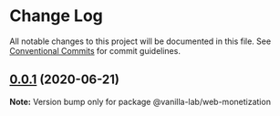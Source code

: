 # Change Log

All notable changes to this project will be documented in this file.
See [Conventional Commits](https://conventionalcommits.org) for commit guidelines.

## [0.0.1](https://github.com/vanilla-wm/vanilla-plugins/compare/v0.0.4...v0.0.1) (2020-06-21)

**Note:** Version bump only for package @vanilla-lab/web-monetization
